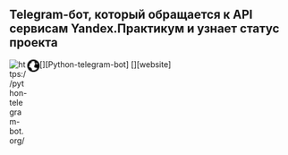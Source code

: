 ## Telegram-бот, который обращается к API сервисам Yandex.Практикум и узнает статус проекта
[<img align="left" alt="https://python-telegram-bot.org/" width="32px" src="https://img.shields.io/badge/python-telegram--bot-blue" />][Python-telegram-bot]
[<img align="left" alt="codeSTACKr.com" width="22px" src="https://raw.githubusercontent.com/iconic/open-iconic/master/svg/globe.svg" />][website]
